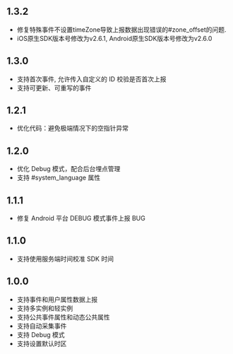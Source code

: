 ## 1.3.2
* 修复特殊事件不设置timeZone导致上报数据出现错误的#zone_offset的问题.
* iOS原生SDK版本号修改为v2.6.1, Android原生SDK版本号修改为v2.6.0

## 1.3.0
* 支持首次事件, 允许传入自定义的 ID 校验是否首次上报
* 支持可更新、可重写的事件

## 1.2.1
* 优化代码：避免极端情况下的空指针异常

## 1.2.0
* 优化 Debug 模式，配合后台埋点管理
* 支持 #system_language 属性

## 1.1.1
* 修复 Android 平台 DEBUG 模式事件上报 BUG

## 1.1.0
* 支持使用服务端时间校准 SDK 时间

## 1.0.0
* 支持事件和用户属性数据上报
* 支持多实例和轻实例
* 支持公共事件属性和动态公共属性
* 支持自动采集事件
* 支持 Debug 模式
* 支持设置默认时区
